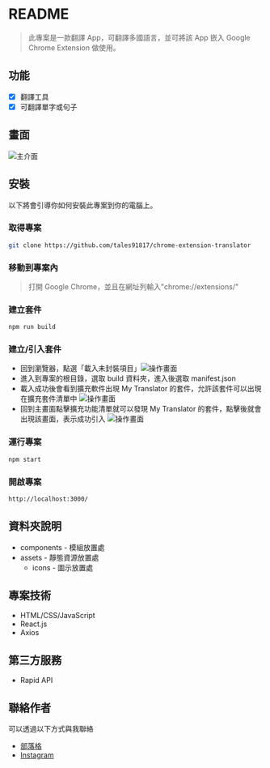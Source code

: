 # README

> 此專案是一款翻譯 App，可翻譯多國語言，並可將該 App 嵌入 Google Chrome Extension 做使用。

## 功能

- [x] 翻譯工具
- [x] 可翻譯單字或句子

## 畫面

![主介面](https://upload.cc/i1/2023/09/08/tbmERp.png)

## 安裝

以下將會引導你如何安裝此專案到你的電腦上。

### 取得專案

```bash
git clone https://github.com/tales91817/chrome-extension-translator
```

### 移動到專案內

> 打開 Google Chrome，並且在網址列輸入"chrome://extensions/"

### 建立套件

```bash
npm run build
```

### 建立/引入套件

- 回到瀏覽器，點選「載入未封裝項目」![操作畫面](https://upload.cc/i1/2023/09/08/egKVEU.jpg)
- 進入到專案的根目錄，選取 build 資料夾，進入後選取 manifest.json
- 載入成功後會看到擴充軟件出現 My Translator 的套件，允許該套件可以出現在擴充套件清單中 ![操作畫面](https://upload.cc/i1/2023/09/08/qiha2H.jpg)
- 回到主畫面點擊擴充功能清單就可以發現 My Translator 的套件，點擊後就會出現該畫面，表示成功引入 ![操作畫面](https://upload.cc/i1/2023/09/08/W7OpRV.jpg)

### 運行專案

```bash
npm start
```

### 開啟專案

```bash
http://localhost:3000/
```

## 資料夾說明

- components - 模組放置處
- assets - 靜態資源放置處
  - icons - 圖示放置處

## 專案技術

- HTML/CSS/JavaScript
- React.js
- Axios

## 第三方服務

- Rapid API

## 聯絡作者

可以透過以下方式與我聯絡

- [部落格](https://medium.com/@tales91817)
- [Instagram](https://www.instagram.com/lulumi_wei/)
